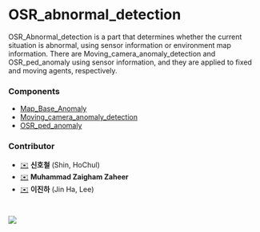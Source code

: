 # OSR_abnormal_detection

OSR_Abnormal_detection is a part that determines whether the current situation is abnormal, using sensor information or environment map information.
There are Moving_camera_anomaly_detection and OSR_ped_anomaly using sensor information, and they are applied to fixed and moving agents, respectively.


### Components
- [Map_Base_Anomaly](Map_Base_Anomaly)
- [Moving_camera_anomaly_detection](Moving_camera_anomaly_detection)
- [OSR_ped_anomaly](OSR_ped_anomaly)

### Contributor
* [✉️](mailto:creatrix@etri.re.kr) __신호철__ (Shin, HoChul)
* [✉️](mailto:mzz.pieas@etri.re.kr) __Muhammad Zaigham Zaheer__
* [✉️](mailto:jh_lee@etri.re.kr) __이진하__ (Jin Ha, Lee)

#
![](https://www.etri.re.kr/images/kor/sub5/signature08.png)
